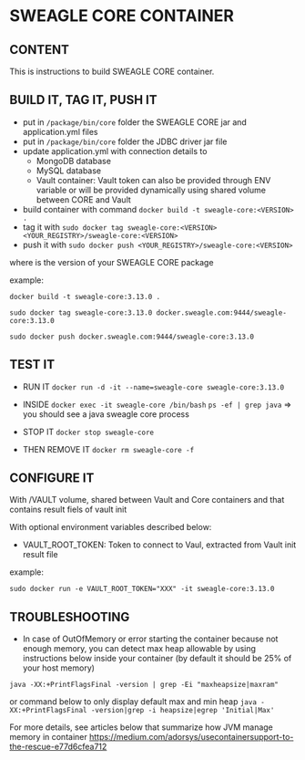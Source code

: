# SWEAGLE CORE CONTAINER

## CONTENT

This is instructions to build SWEAGLE CORE container.

## BUILD IT, TAG IT, PUSH IT

- put in `/package/bin/core` folder the SWEAGLE CORE jar and application.yml files
- put in `/package/bin/core` folder the JDBC driver jar file
- update application.yml with connection details to
    - MongoDB database  
    - MySQL database
    - Vault container: Vault token can also be provided through ENV variable or will be provided dynamically using shared volume between CORE and Vault
- build container with command `docker build -t sweagle-core:<VERSION> .`
- tag it with `sudo docker tag sweagle-core:<VERSION> <YOUR_REGISTRY>/sweagle-core:<VERSION>`
- push it with `sudo docker push <YOUR_REGISTRY>/sweagle-core:<VERSION>`

where <VERSION> is the version of your SWEAGLE CORE package


example:

`docker build -t sweagle-core:3.13.0 .`

`sudo docker tag sweagle-core:3.13.0 docker.sweagle.com:9444/sweagle-core:3.13.0`

`sudo docker push docker.sweagle.com:9444/sweagle-core:3.13.0`


## TEST IT

- RUN IT
`docker run -d -it --name=sweagle-core sweagle-core:3.13.0`

- INSIDE
`docker exec -it sweagle-core /bin/bash`
`ps -ef | grep java` => you should see a java sweagle core process

- STOP IT
`docker stop sweagle-core`

- THEN REMOVE IT
`docker rm sweagle-core -f`


## CONFIGURE IT

With /VAULT volume, shared between Vault and Core containers and that contains result fiels of vault init


With optional environment variables described below:

- VAULT_ROOT_TOKEN: Token to connect to Vaul, extracted from Vault init result file

example:

`sudo docker run -e VAULT_ROOT_TOKEN="XXX" -it sweagle-core:3.13.0`


## TROUBLESHOOTING

- In case of OutOfMemory or error starting the container because not enough memory, you can detect max heap allowable by using instructions below inside your container (by default it should be 25% of your host memory)

`java -XX:+PrintFlagsFinal -version | grep -Ei "maxheapsize|maxram"`

or command below to only display default max and min heap
`java -XX:+PrintFlagsFinal -version|grep -i heapsize|egrep 'Initial|Max'`


For more details, see articles below that summarize how JVM manage memory in container
https://medium.com/adorsys/usecontainersupport-to-the-rescue-e77d6cfea712
